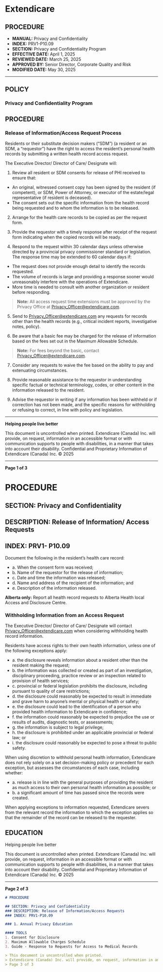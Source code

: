 # Extendicare

## PROCEDURE

- **MANUAL:** Privacy and Confidentiality
- **INDEX:** PRV1-P10.09
- **SECTION:** Privacy and Confidentiality Program
- **EFFECTIVE DATE:** April 1, 2025
- **REVIEWED DATE:** March 25, 2025
- **APPROVED BY:** Senior Director, Corporate Quality and Risk
- **MODIFIED DATE:** May 30, 2025

----

## POLICY

### Privacy and Confidentiality Program

## PROCEDURE

### Release of Information/Access Request Process

Residents or their substitute decision makers (“SDM”) (a resident or an SDM, a “requestor”) have the right to access the resident’s personal health records by submitting a written health record access request.

The Executive Director/ Director of Care/ Designate will:

1. Review all resident or SDM consents for release of PHI received to ensure that:
- An original, witnessed consent copy has been signed by the resident (if competent), or SDM, Power of Attorney, or executor of the estate/legal representative (if resident is deceased).
- The consent sets out the specific information from the health record being requested and to whom the information is to be released.

2. Arrange for the health care records to be copied as per the request form.

3. Provide the requestor with a timely response after receipt of the request form indicating when the copied records will be ready.

4. Respond to the request within 30 calendar days unless otherwise directed by a provincial privacy commissioner standard or legislation. The response time may be extended to 60 calendar days if:
- The request does not provide enough detail to identify the records requested.
- The volume of records is large and providing a response sooner would unreasonably interfere with the operations of Extendicare.
- More time is needed to consult with another organization or resident before responding.

> **Note:** All access request time extensions must be approved by the Privacy Office at Privacy_Officer@extendicare.com.

5. Send to Privacy_Officer@extendicare.com any requests for records other than the health records (e.g., critical incident reports, investigative notes, policy).

6. Be aware that a basic fee may be charged for the release of information based on the fees set out in the Maximum Allowable Schedule.

> **Note:** For fees beyond the basic, contact Privacy_Officer@extendicare.com.

7. Consider any requests to waive the fee based on the ability to pay and extenuating circumstances.

8. Provide reasonable assistance to the requestor in understanding specific factual or technical terminology, codes, or other content in the information released to the resident.

9. Advise the requestor in writing if any information has been withheld or if correction has not been made, and the specific reasons for withholding or refusing to correct, in line with policy and legislation.

----

**Helping people live better**

This document is uncontrolled when printed. Extendicare (Canada) Inc. will provide, on request, information in an accessible format or with communication supports to people with disabilities, in a manner that takes into account their disability. Confidential and Proprietary Information of Extendicare (Canada) Inc. © 2025

----

**Page 1 of 3**

# PROCEDURE

## SECTION: Privacy and Confidentiality
## DESCRIPTION: Release of Information/ Access Requests
## INDEX: PRV1- P10.09

Document the following in the resident’s health care record:

- a. When the consent form was received;
- b. Name of the requestor for the release of information;
- c. Date and time the information was released;
- d. Name and address of the recipient of the information; and
- e. Description of the information released.

**Alberta only:** Report all health record requests to Alberta Health local Access and Disclosure Centre.

### Withholding Information from an Access Request

The Executive Director/ Director of Care/ Designate will contact Privacy_Officer@extendicare.com when considering withholding health record information.

Residents have access rights to their own health information, unless one of the following exceptions apply:

- a. the disclosure reveals information about a resident other than the resident making the request;
- b. the information was collected or created as part of an investigation, disciplinary proceeding, practice review or an inspection related to provision of health services;
- c. provincial or federal legislation prohibits the disclosure, including pursuant to quality of care restrictions;
- d. the disclosure could reasonably be expected to result in immediate and grave harm to anyone’s mental or physical health or safety;
- e. the disclosure could lead to the identification of a person who provided health information to Extendicare in confidence;
- f. the information could reasonably be expected to prejudice the use or results of audits, diagnostic tests, or assessments;
- g. the information is subject to legal privilege;
- h. the disclosure is prohibited under an applicable provincial or federal law; or
- i. the disclosure could reasonably be expected to pose a threat to public safety.

When using discretion to withhold personal health information, Extendicare does not rely solely on a set decision-making policy or precedent for each exception, but assesses the circumstances of each case, including whether:

- a. release is in line with the general purposes of providing the resident as much access to their own personal health information as possible; or
- b. a significant amount of time has passed since the records were created.

When applying exceptions to information requested, Extendicare severs from the relevant record the information to which the exception applies so that the remainder of the record can be released to the requester.

## EDUCATION

Helping people live better

This document is uncontrolled when printed. Extendicare (Canada) Inc. will provide, on request, information in an accessible format or with communication supports to people with disabilities, in a manner that takes into account their disability. Confidential and Proprietary Information of Extendicare (Canada) Inc. © 2025

----

**Page 2 of 3**

```markdown
# PROCEDURE

## SECTION: Privacy and Confidentiality
### DESCRIPTION: Release of Information/Access Requests
### INDEX: PRV1-P10.09

### 1. Annual Privacy Education

#### TOOLS
1. Consent for Disclosure
2. Maximum Allowable Charges Schedule
3. Guide - Response to Requests for Access to Medical Records

> This document is uncontrolled when printed.
> Extendicare (Canada) Inc. will provide, on request, information in an accessible format or with communication supports to people with disabilities, in a manner that takes into account their disability. Confidential and Proprietary Information of Extendicare (Canada) Inc. © 2025
> Page 3 of 3
```
